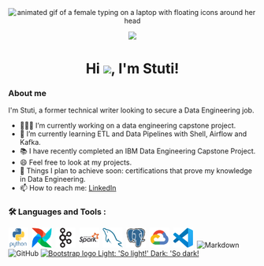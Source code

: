 <div id="header" align="center">
<img src="https://media.giphy.com/media/LMcB8XospGZO8UQq87/giphy.gif" alt="animated gif of a female typing on a laptop with floating icons around her head" width="480" height="270" frameBorder="0" class="giphy-embed" allowFullScreen/>

![](https://komarev.com/ghpvc/?username=stuti1410&color=blue&style=plastic&label=PROFILE+VIEWS&abbreviated=true)
<h1 align="center">Hi <img src="https://raw.githubusercontent.com/MartinHeinz/MartinHeinz/master/wave.gif" width="30px">, I'm Stuti!</h1> 
</div>

### About me

I'm Stuti, a former technical writer looking to secure a Data Engineering job.

- 👩🏻‍💻 I’m currently working on a data engineering capstone project.
- 🌱 I’m currently learning ETL and Data Pipelines with Shell, Airflow and Kafka.
- 📚 I have recently completed an IBM Data Engineering Capstone Project.
- 😄 Feel free to look at my projects.
- 🔭 Things I plan to achieve soon: certifications that prove my knowledge in Data Engineering.
- 📫 How to reach me: [LinkedIn](https://www.linkedin.com/in/stuti-shukla-656268a2/)
<!--
**stuti1410/stuti1410** is a ✨ _special_ ✨ repository because its `README.md` (this file) appears on your GitHub profile.
-->

### :hammer_and_wrench: Languages and Tools :

<div>
 <img src="https://github.com/devicons/devicon/blob/master/icons/python/python-original-wordmark.svg" title="Python" alt="Python" width="40" height="40"/>&nbsp;
<img src="https://github.com/devicons/devicon/blob/master/icons/apacheairflow/apacheairflow-original.svg" title="ApacheAirflow" alt="ApacheAirflow" width="40" height="40"/>&nbsp;
<img src="https://github.com/devicons/devicon/blob/master/icons/apachekafka/apachekafka-original.svg" title="ApacheKafka" alt="ApacheKafka" width="40" height="40"/>&nbsp;
<img src="https://github.com/devicons/devicon/blob/master/icons/apachespark/apachespark-original-wordmark.svg" title="ApacheSpark" alt="ApacheSaprk" width="40" height="40"/>&nbsp;
<img src="https://github.com/devicons/devicon/blob/master/icons/mysql/mysql-original.svg" title="MySQL" alt="MySQL" width="40" height="40"/>&nbsp;
<img src="https://github.com/devicons/devicon/blob/master/icons/postgresql/postgresql-original.svg" title="PostgreSQL" alt="PostgreSQL" width="40" height="40"/>&nbsp;
<img src="https://github.com/devicons/devicon/blob/master/icons/googlecloud/googlecloud-original.svg"  title="GoogleCloud" alt="GoogleCloud" width="40" height="40"/>&nbsp;
<img src="https://github.com/devicons/devicon/blob/master/icons/vscode/vscode-original.svg" title="VS Code" alt="VS Code" width="40" height="40"/>&nbsp;
  <picture>
  <source media="(prefers-color-scheme: dark)" srcset="https://d33wubrfki0l68.cloudfront.net/f1f475a6fda1c2c4be4cac04033db5c3293032b4/513a4/assets/images/markdown-mark-white.svg">
  <img alt="Markdown" title="Markdown" width="35px"  src="https://cdn.jsdelivr.net/gh/devicons/devicon/icons/markdown/markdown-original.svg">
</picture>
<picture>
  <source media="(prefers-color-scheme: dark)" srcset="https://user-images.githubusercontent.com/43886029/180790910-37fc43da-eb83-4db6-9079-469fe83be1d5.svg">
  <img alt="GitHub" title="GitHub" width="35px"  src="https://cdn.jsdelivr.net/gh/devicons/devicon/icons/github/github-original.svg">
 <a title="Bootstrap, Public domain, via Wikimedia Commons" href="https://commons.wikimedia.org/wiki/File:Bootstrap_logo.svg"><img width="40" alt="Bootstrap logo Light: 'So light!' Dark: 'So dark!" src="https://upload.wikimedia.org/wikipedia/commons/thumb/b/b2/Bootstrap_logo.svg/512px-Bootstrap_logo.svg.png"></a>
</picture>
 </div> 
 <br/>

